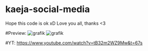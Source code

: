 # kaeja-social-media
Hope this code is ok xD
Love you all, thanks <3

#Preview:
![grafik](https://user-images.githubusercontent.com/60042912/161347981-c32c0a02-b7a1-4f68-99cc-f486122c623a.png)
![grafik](https://user-images.githubusercontent.com/60042912/161351409-a56dbd95-2d4a-49c6-ae8a-550e96bb27a0.png)



#YT:
https://www.youtube.com/watch?v=tB32m2WZ9Mw&t=67s
